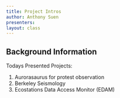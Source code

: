 ```yaml
---
title: Project Intros
author: Anthony Suen
presenters:
layout: class
---
```


## Background Information

Todays Presented Projects:

  1. Aurorasaurus for protest observation
  2. Berkeley Seismology
  3. Ecostations Data Access Monitor (EDAM)

